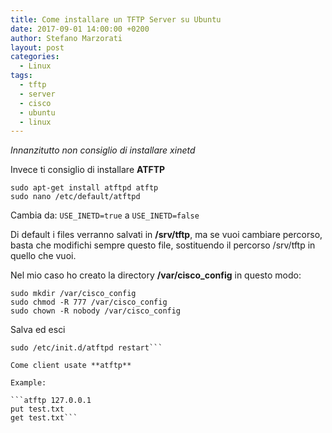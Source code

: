 ```yaml
---
title: Come installare un TFTP Server su Ubuntu
date: 2017-09-01 14:00:00 +0200
author: Stefano Marzorati
layout: post
categories:
  - Linux
tags:
  - tftp
  - server
  - cisco
  - ubuntu
  - linux
---
```

*Innanzitutto non consiglio di installare xinetd*

Invece ti consiglio di installare **ATFTP**

	sudo apt-get install atftpd atftp
	sudo nano /etc/default/atftpd

Cambia da: `USE_INETD=true` a `USE_INETD=false`

Di default i files verranno salvati in **/srv/tftp**, ma se vuoi cambiare percorso, basta che modifichi sempre questo file, sostituendo il percorso /srv/tftp in quello che vuoi.

Nel mio caso ho creato la directory **/var/cisco_config** in questo modo:   

```
sudo mkdir /var/cisco_config
sudo chmod -R 777 /var/cisco_config
sudo chown -R nobody /var/cisco_config
```

Salva ed esci

```sudo invoke-rc.d atftpd start   
sudo /etc/init.d/atftpd restart```

Come client usate **atftp**

Example:   

```atftp 127.0.0.1
put test.txt
get test.txt```
